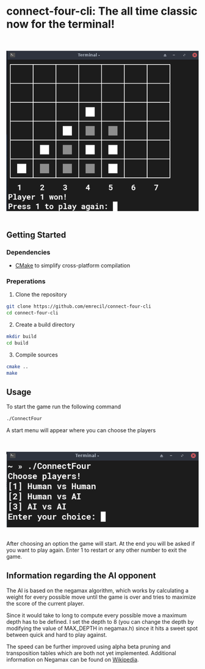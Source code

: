 # connect-four-cli: The all time classic now for the terminal!

<p align="center">
  <br></br>
  <img src="img/example_game.png">
  <br></br>
</p>

## Getting Started
### Dependencies ###

- [CMake](https://cmake.org/) to simplify cross-platform compilation

### Preperations ###
1. Clone the repository
```bash
git clone https://github.com/emrecil/connect-four-cli
cd connect-four-cli
```

2. Create a build directory
```bash
mkdir build
cd build
```

3. Compile sources
```bash
cmake ..
make
```

## Usage

To start the game run the following command
```bash
./ConnectFour
```
A start menu will appear where you can choose the players
<p align="center">
  <br></br>
  <img src="img/start_menu.png">
  <br></br>
</p>

After choosing an option the game will start. At the end you will be asked if you want to play again. Enter 1 to restart or any other number to exit the game.

## Information regarding the AI opponent
The AI is based on the negamax algorithm, which works by calculating a weight for every possible move until the game is over and tries to maximize the score of the current player.

Since it would take to long to compute every possible move a maximum depth has to be defined. I set the depth to 8 (you can change the depth by modifying the value of MAX_DEPTH in negamax.h) since it hits a sweet spot between quick and hard to play against. 

The speed can be further improved using alpha beta pruning and transposition tables which are both not yet implemented. Additional information on Negamax can be found on [Wikipedia](https://en.wikipedia.org/wiki/Negamax).
